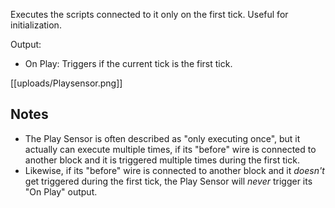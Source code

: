 Executes the scripts connected to it only on the first tick. Useful for initialization.

Output:
- On Play: Triggers if the current tick is the first tick.

[[uploads/Playsensor.png]]

## Notes

- The Play Sensor is often described as "only executing once", but it actually can execute multiple times, if its "before" wire is connected to another block and it is triggered multiple times during the first tick.
- Likewise, if its "before" wire is connected to another block and it _doesn't_ get triggered during the first tick, the Play Sensor will _never_ trigger its "On Play" output.
